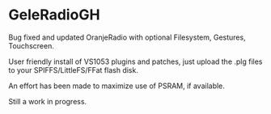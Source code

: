 # GeleRadioGH

Bug fixed and updated OranjeRadio with optional Filesystem, Gestures, Touchscreen.

User friendly install of VS1053 plugins and patches, just upload the .plg 
files to your SPIFFS/LittleFS/FFat flash disk.

An effort has been made to maximize use of PSRAM, if available.

Still a work in progress. 
 
